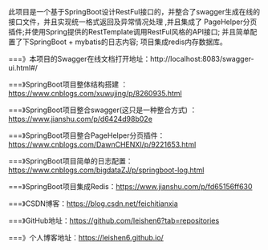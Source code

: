 
此项目是一个基于SpringBoot设计RestFul接口的，并整合了swagger生成在线的接口文件，并且实现统一格式返回及异常情况处理 ,并且集成了
PageHelper分页插件;并使用Spring提供的RestTemplate调用RestFul风格的API接口; 并且简单配置了下SpringBoot + mybatis的日志内容;
项目集成redis内存数据库。


===》本项目的Swagger在线文档打开地址：http://localhost:8083/swagger-ui.html#/


===》SpringBoot项目整体结构搭建 ：https://www.cnblogs.com/xuwujing/p/8260935.html 


===》SpringBoot项目整合swagger(这只是一种整合方式) ：https://www.jianshu.com/p/d6424d98b02e


===》SpringBoot项目整合PageHelper分页插件：https://www.cnblogs.com/DawnCHENXI/p/9221653.html


===》SpringBoot项目简单的日志配置：https://www.cnblogs.com/bigdataZJ/p/springboot-log.html


===》SpringBoot项目集成Redis：https://www.jianshu.com/p/fd65156ff630


===》CSDN博客：https://blog.csdn.net/feichitianxia 


===》GitHub地址：https://github.com/leishen6?tab=repositories 


===》个人博客地址：https://leishen6.github.io/

